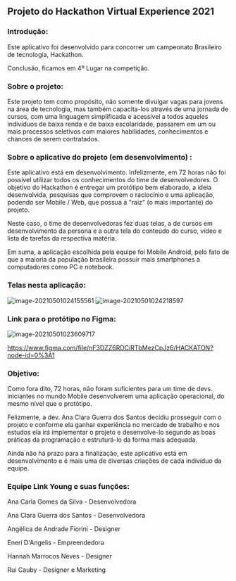 ## Projeto do Hackathon Virtual Experience 2021

### Introdução:

Este aplicativo foi desenvolvido para concorrer um campeonato Brasileiro de tecnologia, Hackathon.

Conclusão, ficamos em 4º Lugar na competição.

### Sobre o projeto:

Este projeto tem como propósito, não somente divulgar vagas para jovens na área de tecnologia, mas também capacita-los através de uma jornada de cursos, com uma linguagem simplificada e acessível a todos aqueles indivíduos de baixa renda e de baixa escolaridade, passarem em um ou mais processos seletivos com maiores habilidades, conhecimentos e chances de serem contratados.

### Sobre o aplicativo do projeto (em desenvolvimento) :

Este aplicativo está em desenvolvimento. Infelizmente, em 72 horas não foi possível utilizar todos os conhecimentos do time de desenvolvedores. O objetivo do Hackathon é entregar um protótipo bem elaborado, a ideia desenvolvida, pesquisas que comprovem o raciocínio e uma aplicação, podendo ser Mobile / Web, que possua a "raiz" (o mais importante) do projeto.

Neste caso, o time de desenvolvedoras fez duas telas, a de cursos em desenvolvimento da persona e a outra tela do conteúdo do curso, vídeo e lista de tarefas da respectiva matéria.

Em suma, a aplicação escolhida pela equipe foi Mobile Android, pelo fato de que a maioria da população brasileira possuir mais smartphones a computadores como PC e notebook. 

### Telas nesta aplicação:

![image-20210501024155561](C:\Users\anagu\AppData\Roaming\Typora\typora-user-images\image-20210501024155561.png) ![image-20210501024218597](C:\Users\anagu\AppData\Roaming\Typora\typora-user-images\image-20210501024218597.png)

### Link para o protótipo no Figma:

![image-20210501023609717](C:\Users\anagu\AppData\Roaming\Typora\typora-user-images\image-20210501023609717.png)

https://www.figma.com/file/nF3DZZ6RDCiRTbMezCpJz6/HACKATON?node-id=0%3A1

### Objetivo:

Como fora dito, 72 horas, não foram suficientes para um time de devs. iniciantes no mundo Mobile desenvolverem uma aplicação operacional, do mesmo nível que o protótipo.

Felizmente, a dev. Ana Clara Guerra dos Santos decidiu prosseguir com o projeto e conforme ela ganhar experiência no mercado de trabalho e nos estudos ela irá implementar o projeto e desenvolve-lo segundo as boas práticas da programação e estruturá-lo da forma mais adequada.

Ainda não há prazo para a finalização, este aplicativo está em desenvolvimento e é mais uma de diversas criações de cada indivíduo da equipe.

### Equipe Link Young e suas funções:

Ana Carla Gomes da Silva - Desenvolvedora

Ana Clara Guerra dos Santos - Desenvolvedora

Angélica de Andrade Fiorini - Designer

Eneri D'Angelis - Empreendedora

Hannah Marrocos Neves - Designer

Rui Cauby - Designer e Marketing


